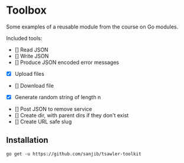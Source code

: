# Toolbox

Some examples of a reusable module from the course on Go modules.

Included tools:

- [] Read JSON
- [] Write JSON
- [] Produce JSON encoded error messages
- [x] Upload files
- [] Download file
- [x] Generate random string of length n
- [] Post JSON to remove service
- [] Create dir, with parent dirs if they don't exist
- [] Create URL safe slug

## Installation

`go get -u https://github.com/sanjib/tsawler-toolkit`
